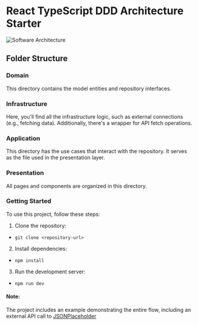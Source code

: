 # React TypeScript DDD Architecture Starter

![Software Architecture](https://media.giphy.com/media/v1.Y2lkPTc5MGI3NjExY2ptMDcwdWs3aWZlMjNnemR3NzVwOWN4MHRpeXgxanRzanMyN3lvMiZlcD12MV9pbnRlcm5hbF9naWZfYnlfaWQmY3Q9Zw/gMhMkLk1lycxO/giphy.gif)

## Folder Structure

### Domain

This directory contains the model entities and repository interfaces.

### Infrastructure

Here, you'll find all the infrastructure logic, such as external connections (e.g., fetching data). Additionally, there's a wrapper for API fetch operations.

### Application

This directory has the use cases that interact with the repository. It serves as the file used in the presentation layer.

### Presentation

All pages and components are organized in this directory.


### Getting Started

To use this project, follow these steps:

1. Clone the repository:

- `git clone <repository-url>`

2. Install dependencies:

- `npm install`

3. Run the development server:

- `npm run dev`

#### Note:

The project includes an example demonstrating the entire flow, including an external API call to [JSONPlaceholder](https://jsonplaceholder.typicode.com/posts)

